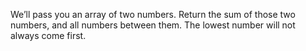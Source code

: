 We’ll pass you an array of two numbers. Return the sum of those two numbers, and all numbers between them. The lowest
number will not always come first.